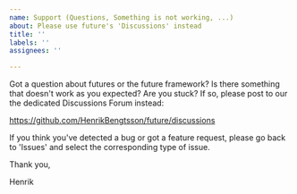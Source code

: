 ```yaml
---
name: Support (Questions, Something is not working, ...)
about: Please use future's 'Discussions' instead
title: ''
labels: ''
assignees: ''

---
```


Got a question about futures or the future framework?  Is there something that doesn't work as you expected?  Are you stuck?  If so, please post to our the dedicated Discussions Forum instead:

  https://github.com/HenrikBengtsson/future/discussions

If you think you've detected a bug or got a feature request, please go back to 'Issues' and select the corresponding type of issue.

Thank you,

Henrik

